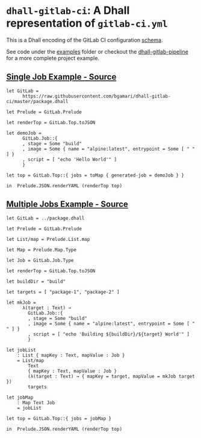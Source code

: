 # `dhall-gitlab-ci`: A Dhall representation of `gitlab-ci.yml`

This is a Dhall encoding of the GitLab CI configuration
[schema](https://docs.gitlab.com/ee/ci/yaml/README.html).

See code under the [examples](./examples) folder or checkout the [dhall-gitlab-pipeline](https://gitlab.com/mx00s/dhall-gitlab-pipeline/-/tree/master) for a more complete project example.


## [Single Job Example - Source](./examples/single-job.dhall)

```dhall
let GitLab =
      https://raw.githubusercontent.com/bgamari/dhall-gitlab-ci/master/package.dhall

let Prelude = GitLab.Prelude

let renderTop = GitLab.Top.toJSON

let demoJob =
      GitLab.Job::{
      , stage = Some "build"
      , image = Some { name = "alpine:latest", entrypoint = Some [ " " ] }
      , script = [ "echo 'Hello World'" ]
      }

let top = GitLab.Top::{ jobs = toMap { generated-job = demoJob } }

in  Prelude.JSON.renderYAML (renderTop top)
```

## [Multiple Jobs Example - Source](./examples/multiple-jobs.dhall)

```dhall
let GitLab = ../package.dhall

let Prelude = GitLab.Prelude

let List/map = Prelude.List.map

let Map = Prelude.Map.Type

let Job = GitLab.Job.Type

let renderTop = GitLab.Top.toJSON

let buildDir = "build"

let targets = [ "package-1", "package-2" ]

let mkJob =
      λ(target : Text) →
        GitLab.Job::{
        , stage = Some "build"
        , image = Some { name = "alpine:latest", entrypoint = Some [ " " ] }
        , script = [ "echo 'Building ${buildDir}/${target} World'" ]
        }

let jobList
    : List { mapKey : Text, mapValue : Job }
    = List/map
        Text
        { mapKey : Text, mapValue : Job }
        (λ(target : Text) → { mapKey = target, mapValue = mkJob target })
        targets

let jobMap
    : Map Text Job
    = jobList

let top = GitLab.Top::{ jobs = jobMap }

in  Prelude.JSON.renderYAML (renderTop top)
```
